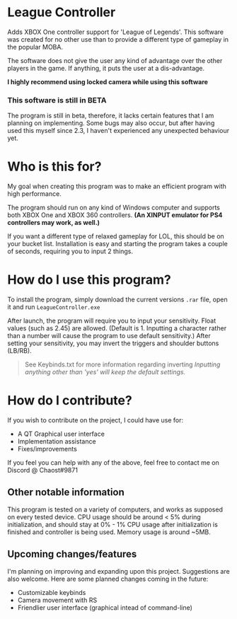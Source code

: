 # League Controller
Adds XBOX One controller support for 'League of Legends'.
This software was created for no other use than to provide a different type of gameplay in the popular MOBA.

The software does not give the user any kind of advantage over the other players in the game. If anything, it puts the user at a dis-advantage.

**I highly recommend using locked camera while using this software**

### This software is still in BETA
The program is still in beta, therefore, it lacks certain features that I am planning on implementing.
Some bugs may also occur, but after having used this myself since 2.3, I haven't experienced any unexpected behaviour yet.

# Who is this for?
My goal when creating this program was to make an efficient program with high performance.

The program should run on any kind of Windows computer and supports both XBOX One and XBOX 360 controllers.
**(An XINPUT emulator for PS4 controllers may work, as well.)**

If you want a different type of relaxed gameplay for LOL, this should be on your bucket list. Installation is easy and starting the program takes a couple of seconds, requiring you to input 2 things.

# How do I use this program?
To install the program, simply download the current versions `.rar` file, open it and run `LeagueController.exe`

After launch, the program will require you to input your sensitivity. Float values (such as 2.45) are allowed. (Default is 1. Inputting a character rather than a number will cause the program to use default sensitivity.)
After setting your sensitivity, you may invert the triggers and shoulder buttons (LB/RB).
> See Keybinds.txt for more information regarding inverting
*Inputting anything other than 'yes' will keep the default settings.*

# How do I contribute?
If you wish to contribute on the project, I could have use for:
 - A QT Graphical user interface
 - Implementation assistance
 - Fixes/improvements

If you feel you can help with any of the above, feel free to contact me on Discord @ Chaost#9871

## Other notable information
This program is tested on a variety of computers, and works as supposed on every tested device.
CPU usage should be around < 5% during initialization, and should stay at 0% - 1% CPU usage after initialization is finished and controller is being used.
Memory usage is around ~5MB.

## Upcoming changes/features
I'm planning on improving and expanding upon this project. Suggestions are also welcome.
Here are some planned changes coming in the future:
 - Customizable keybinds
 - Camera movement with RS
 - Friendlier user interface (graphical intead of command-line)
